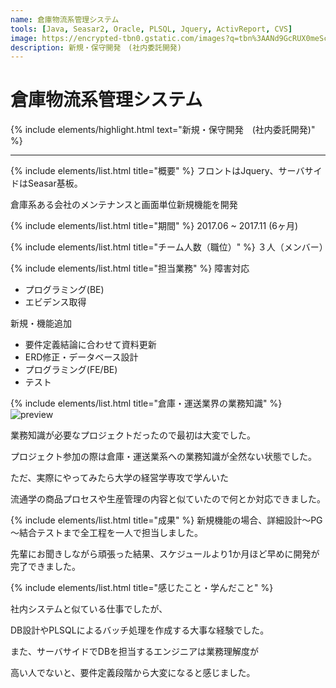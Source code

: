 ```yaml
---
name: 倉庫物流系管理システム
tools: [Java, Seasar2, Oracle, PLSQL, Jquery, ActivReport, CVS]
image: https://encrypted-tbn0.gstatic.com/images?q=tbn%3AANd9GcRUX0meScNFrpU4EB_1M1wxLngGoM-DAVcA1NgPB8V4bzx5zLQC
description: 新規・保守開発　(社内委託開発)
---
```


# 倉庫物流系管理システム

{% include elements/highlight.html text="新規・保守開発　(社内委託開発)" %}

---
{% include elements/list.html title="概要" %}
フロントはJquery、サーバサイドはSeasar基板。

倉庫系ある会社のメンテナンスと画面単位新規機能を開発

{% include elements/list.html title="期間" %}
2017.06 ~ 2017.11 (6ヶ月)

{% include elements/list.html title="チーム人数（職位）" %}
３人（メンバー）

{% include elements/list.html title="担当業務" %}
障害対応
- プログラミング(BE)
- エビデンス取得

新規・機能追加
- 要件定義結論に合わせて資料更新
- ERD修正・データベース設計
- プログラミング(FE/BE)
- テスト


{% include elements/list.html title="倉庫・運送業界の業務知識" %}
![preview](https://encrypted-tbn0.gstatic.com/images?q=tbn%3AANd9GcRFDIGyodqoc3OcjhOw4-qFmDtSLBiQf0GrsN7gq3tGwdZh-Qe0)

業務知識が必要なプロジェクトだったので最初は大変でした。

プロジェクト参加の際は倉庫・運送業系への業務知識が全然ない状態でした。

ただ、実際にやってみたら大学の経営学専攻で学んいた

流通学の商品プロセスや生産管理の内容と似ていたので何とか対応できました。


{% include elements/list.html title="成果" %}
新規機能の場合、詳細設計～PG～結合テストまで全工程を一人で担当しました。

先輩にお聞きしながら頑張った結果、スケジュールより1か月ほど早めに開発が完了できました。

{% include elements/list.html title="感じたこと・学んだこと" %}

社内システムと似ている仕事でしたが、

DB設計やPLSQLによるバッチ処理を作成する大事な経験でした。

また、サーバサイドでDBを担当するエンジニアは業務理解度が

高い人でないと、要件定義段階から大変になると感じました。
